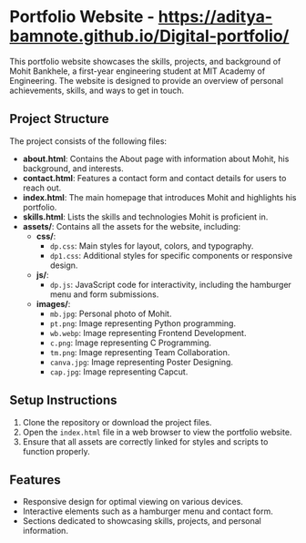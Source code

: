 # Portfolio Website -  https://aditya-bamnote.github.io/Digital-portfolio/

This portfolio website showcases the skills, projects, and background of Mohit Bankhele, a first-year engineering student at MIT Academy of Engineering. The website is designed to provide an overview of personal achievements, skills, and ways to get in touch.

## Project Structure

The project consists of the following files:

- **about.html**: Contains the About page with information about Mohit, his background, and interests.
- **contact.html**: Features a contact form and contact details for users to reach out.
- **index.html**: The main homepage that introduces Mohit and highlights his portfolio.
- **skills.html**: Lists the skills and technologies Mohit is proficient in.
- **assets/**: Contains all the assets for the website, including:
  - **css/**: 
    - `dp.css`: Main styles for layout, colors, and typography.
    - `dp1.css`: Additional styles for specific components or responsive design.
  - **js/**: 
    - `dp.js`: JavaScript code for interactivity, including the hamburger menu and form submissions.
  - **images/**: 
    - `mb.jpg`: Personal photo of Mohit.
    - `pt.png`: Image representing Python programming.
    - `wb.webp`: Image representing Frontend Development.
    - `c.png`: Image representing C Programming.
    - `tm.png`: Image representing Team Collaboration.
    - `canva.jpg`: Image representing Poster Designing.
    - `cap.jpg`: Image representing Capcut.

## Setup Instructions

1. Clone the repository or download the project files.
2. Open the `index.html` file in a web browser to view the portfolio website.
3. Ensure that all assets are correctly linked for styles and scripts to function properly.

## Features

- Responsive design for optimal viewing on various devices.
- Interactive elements such as a hamburger menu and contact form.
- Sections dedicated to showcasing skills, projects, and personal information.

